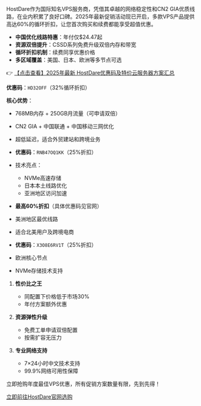 
HostDare作为国际知名VPS服务商，凭借其卓越的网络稳定性和CN2 GIA优质线路，在业内积累了良好口碑。2025年最新促销活动现已开启，多款VPS产品提供高达60%的循环折扣，让您首次购买和续费都能享受超值优惠。


- **中国优化线路特惠**：年付仅$24.47起
- **资源双倍提升**：CSSD系列免费升级双倍内存和带宽
- **循环折扣机制**：续费同享优惠价格
- **多区域覆盖**：美国、日本、欧洲等多节点可选

👉 [【点击查看】2025年最新 HostDare优惠码及特价云服务器方案汇总](https://bit.ly/hostdare)


**优惠码**：`HD32OFF`（32%循环折扣）

**核心优势**：
- 768MB内存 + 250GB月流量（可申请双倍）
- CN2 GIA + 中国联通 + 中国移动三网优化
- 超低延迟，适合外贸建站和跨境业务


- **优惠码**：`RNB47OQ1KK`（25%折扣）
- 技术亮点：
  - NVMe高速存储
  - 日本本土线路优化
  - 亚洲地区访问加速

- **最高60%折扣**（具体优惠码见官网）
- 美洲地区最优线路
- 适合北美用户及跨境电商

- **优惠码**：`X3O8E6RV1T`（25%折扣）
- 欧洲核心节点
- NVMe存储技术支持


1. **性价比之王**  
   - 同配置下价格低于市场30%
   - 年付方案额外优惠

2. **资源弹性升级**  
   - 免费工单申请双倍配置
   - 按需扩容无压力

3. **专业网络支持**  
   - 7×24小时中文技术支持
   - 99.9%网络可用性保障

立即抢购年度最佳VPS优惠，所有促销方案数量有限，先到先得！

[立即前往HostDare官网选购](https://bit.ly/hostdare)
